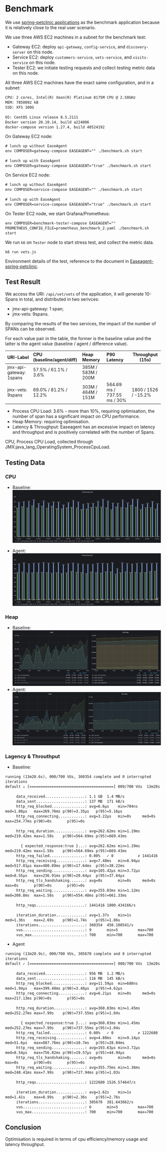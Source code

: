 # Benchmark
We use [spring-petclinic applications](https://github.com/spring-petclinic/spring-petclinic-microservices) as the benchmark application because it is relatively close to the real user scenario.

We use three AWS EC2 machines in a subnet for the benchmark test:

- Gateway EC2: deploy `api-gateway`, `config-service`, and `discovery-server` on this node.
- Service EC2: deploy `customers-service`, `vets-service`, and `visits-service` on this node.
- Tester EC2: we initiate testing requests and collect testing metric data on this node.

All three AWS EC2 machines have the exact same configuration, and in a subnet:
```
CPU: 2 cores, Intel(R) Xeon(R) Platinum 8175M CPU @ 2.50GHz
MEM: 7850092 kB
SSD: XFS 100G

OS: CentOS Linux release 8.5.2111
Docker version 20.10.14, build a224086
docker-compose version 1.27.4, build 40524192
```

On Gateway EC2 node:
```
# lunch up without EaseAgent
env COMPOSER=gateway-compose EASEAGENT="" ./benchmark.sh start

# lunch up with EaseAgent
env COMPOSER=gateway-compose EASEAGENT="true" ./benchmark.sh start

```

On Service EC2 node:
```
# lunch up without EaseAgent
env COMPOSER=service-compose EASEAGENT="" ./benchmark.sh start

# lunch up with EaseAgent
env COMPOSER=service-compose EASEAGENT="true" ./benchmark.sh start

```

On Tester EC2 node, we start Grafana/Prometheus:
```
env COMPOSER=benchmark-tester-compose EASEAGENT="" PROMETHEUS_CONFIG_FILE=prometheus_benchmark_2.yaml ./benchmark.sh start
```

We run `k6` on `Tester` node to start stress test, and collect the metric data.
```
k6 run vets.js
```

Environment details of the test, reference to the document in [Easeagent-spring-petclinic](https://github.com/megaease/easeagent-spring-petclinic/blob/main/doc/benchmark.md).

## Test Result

We access the URI: `/api/vet/vets` of the application, it will generate 10-Spans in total, and distributed in two serivces:
- jmx-api-gateway: 1 span;
- jmx-vets: 9spans.

By comparing the results of the two services, the impact of the number of SPANs can be observed.

For each value pair in the table, the former is the baseline value and the latter is the agent value (baseline / agent / difference value).

| URI-Label                | CPU (baseline/agent/diff) | Heap Memory    | P90 Latency               | Throughput (15s) |
|----------------------|:--------------------------|:-------------------|:----------------------------------|-----------------------|
| jmx-api-gateway: 1spans | 57.5% / 61.1% / 3.6%   | 385M / 583M / 200M |                                   |                       |
| jmx-vets: 9spans        | 69.0% / 81.2% / 12.2%  | 303M / 464M / 151M | 564.69 ms / 737.55 ms / 30%       | 1800 / 1526 / -15.2%  |


- Process CPU Load: 3.6% - more than 10%, requiring optimisation, the number of span has a significant impact on CPU performance.
- Heap Memory: requiring optimisation.
- Latency & Throughput: Easeagent has an excessive impact on latency and throughput and is positively correlated with the number of Spans.

CPU, Process CPU Load, collected through JMX:java_lang_OperatingSystem_ProcessCpuLoad.

## Testing Data 
### CPU
- Baseline:
![Process CPU Load](./images/benchmark/baseline-process-cpu-load.png)

- Agent:
![Process CPU Load](./images/benchmark/agent-process-cpu-load.png)

### Heap
- Baseline:
![Heap](./images/benchmark/baseline-mem.png)
- Agent:
![Heap](./images/benchmark/agent-mem.png)

### Lagency & Throuthput
- Baseline:
```
running (13m20.6s), 000/700 VUs, 360354 complete and 0 interrupted iterations
default ↓ [======================================] 009/700 VUs  13m20s

     data_received..................: 1.1 GB  1.4 MB/s
     data_sent......................: 137 MB  171 kB/s
     http_req_blocked...............: avg=6.6µs    min=704ns  med=1.88µs   max=269.76ms p(90)=3.35µs   p(95)=5.16µs
     http_req_connecting............: avg=3.22µs   min=0s     med=0s       max=254.77ms p(90)=0s       p(95)=0s

     http_req_duration..............: avg=262.62ms min=1.19ms med=219.42ms max=1.58s    p(90)=564.69ms p(95)=669.43ms

       { expected_response:true }...: avg=262.62ms min=1.19ms med=219.42ms max=1.58s    p(90)=564.69ms p(95)=669.43ms
     http_req_failed................: 0.00%   ✓ 0           ✗ 1441416
     http_req_receiving.............: avg=7.48ms   min=8.94µs med=517.01µs max=480.89ms p(90)=17.64ms  p(95)=38.22ms
     http_req_sending...............: avg=105.42µs min=3.72µs med=8.55µs   max=236.91ms p(90)=20.64µs  p(95)=37.64µs
     http_req_tls_handshaking.......: avg=0s       min=0s     med=0s       max=0s       p(90)=0s       p(95)=0s
     http_req_waiting...............: avg=255.03ms min=1.12ms med=208.8ms  max=1.58s    p(90)=554.48ms p(95)=661.33ms

     http_reqs......................: 1441416 1800.434166/s

     iteration_duration.............: avg=1.37s    min=1s     med=1.36s    max=2.69s    p(90)=1.74s    p(95)=1.86s
     iterations.....................: 360354  450.108541/s
     vus............................: 9       min=5         max=700
     vus_max........................: 700     min=700       max=700

```

- Agent
```
running (13m20.9s), 000/700 VUs, 305670 complete and 0 interrupted iterations
default ✓ [======================================] 000/700 VUs  13m20s

     data_received..................: 956 MB  1.2 MB/s
     data_sent......................: 116 MB  145 kB/s
     http_req_blocked...............: avg=11.59µs  min=688ns  med=1.94µs   max=399.48ms p(90)=3.48µs   p(95)=4.62µs
     http_req_connecting............: avg=6.21µs   min=0s     med=0s       max=217.13ms p(90)=0s       p(95)=0s

     http_req_duration..............: avg=360.83ms min=1.45ms med=252.27ms max=7.99s    p(90)=737.55ms p(95)=1.04s

       { expected_response:true }...: avg=360.83ms min=1.45ms med=252.27ms max=7.99s    p(90)=737.55ms p(95)=1.04s
     http_req_failed................: 0.00%   ✓ 0           ✗ 1222680
     http_req_receiving.............: avg=4.88ms   min=9.14µs med=51.6µs   max=887.76ms p(90)=10.7ms   p(95)=28.04ms
     http_req_sending...............: avg=193.63µs min=3.72µs med=8.54µs   max=756.82ms p(90)=19.57µs  p(95)=44.94µs
     http_req_tls_handshaking.......: avg=0s       min=0s     med=0s       max=0s       p(90)=0s       p(95)=0s
     http_req_waiting...............: avg=355.75ms min=1.36ms med=248.41ms max=7.99s    p(90)=727.94ms p(95)=1.03s

     http_reqs......................: 1222680 1526.574647/s

     iteration_duration.............: avg=1.62s    min=1s     med=1.41s    max=8.99s    p(90)=2.36s    p(95)=2.76s
     iterations.....................: 305670  381.643662/s
     vus............................: 6       min=5         max=700
     vus_max........................: 700     min=700       max=700

```

## Conclusion

Optimisation is required in terms of cpu efficiency/memory usage and latency throughput.
